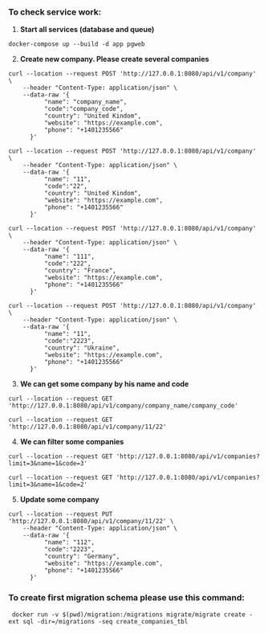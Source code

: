 ### To check service work:

1. **Start all services (database and queue)**

```
docker-compose up --build -d app pgweb
```

2. **Create new company. Please create several companies**

```
curl --location --request POST 'http://127.0.0.1:8080/api/v1/company' \
    --header "Content-Type: application/json" \
    --data-raw '{
          "name": "company_name",
          "code":"company_code",
          "country": "United Kindom",
          "website": "https://example.com",
          "phone": "+1401235566"
      }'
```

```
curl --location --request POST 'http://127.0.0.1:8080/api/v1/company' \
    --header "Content-Type: application/json" \
    --data-raw '{
          "name": "11",
          "code":"22",
          "country": "United Kindom",
          "website": "https://example.com",
          "phone": "+1401235566"
      }'
```

```
curl --location --request POST 'http://127.0.0.1:8080/api/v1/company' \
    --header "Content-Type: application/json" \
    --data-raw '{
          "name": "111",
          "code":"222",
          "country": "France",
          "website": "https://example.com",
          "phone": "+1401235566"
      }'
```

```
curl --location --request POST 'http://127.0.0.1:8080/api/v1/company' \
    --header "Content-Type: application/json" \
    --data-raw '{
          "name": "11",
          "code":"2223",
          "country": "Ukraine",
          "website": "https://example.com",
          "phone": "+1401235566"
      }'
```

3. **We can get some company by his name and code**
```
curl --location --request GET 'http://127.0.0.1:8080/api/v1/company/company_name/company_code'
```

```
curl --location --request GET 'http://127.0.0.1:8080/api/v1/company/11/22'
```

4. **We can filter some companies**

```
curl --location --request GET 'http://127.0.0.1:8080/api/v1/companies?limit=3&name=1&code=3'
```

```
curl --location --request GET 'http://127.0.0.1:8080/api/v1/companies?limit=3&name=1&code=2'
```

5. **Update some company**

```
curl --location --request PUT 'http://127.0.0.1:8080/api/v1/company/11/22' \
    --header "Content-Type: application/json" \
    --data-raw '{
          "name": "112",
          "code":"2223",
          "country": "Germany",
          "website": "https://example.com",
          "phone": "+1401235566"
      }'
```

### To create first migration schema please use this command:

```
 docker run -v $(pwd)/migration:/migrations migrate/migrate create -ext sql -dir=/migrations -seq create_companies_tbl
```
